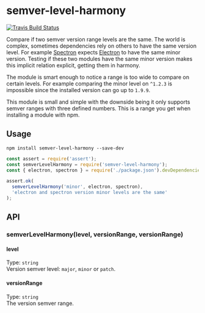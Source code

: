 # semver-level-harmony
[![Travis Build Status][travis-icon]][travis]

Compare if two semver version range levels are the same. The world is complex, sometimes dependencies rely on others to have the same version level. For example [Spectron](https://github.com/electron/spectron) expects [Electron](https://github.com/electron/electron) to have the same minor version. Testing if these two modules have the same minor version makes this implicit relation explicit, getting them in harmony.

The module is smart enough to notice a range is too wide to compare on certain levels. For example comparing the minor level on `^1.2.3` is impossible since the installed version can go up to `1.9.9`.

This module is small and simple with the downside being it only supports semver ranges with three defined numbers. This is a range you get when installing a module with npm.

## Usage
`npm install semver-level-harmony --save-dev`

```js
const assert = require('assert');
const semverLevelHarmony = require('semver-level-harmony');
const { electron, spectron } = require('./package.json').devDependencies;

assert.ok(
  semverLevelHarmony('minor', electron, spectron),
  'electron and spectron version minor levels are the same'
);
```

## API
### semverLevelHarmony(level, versionRange, versionRange)

#### level
Type: `string`  
Version semver level: `major`, `minor` or `patch`.

#### versionRange
Type: `string`  
The version semver range.

[travis]: https://travis-ci.org/Siilwyn/semver-level-harmony
[travis-icon]: https://img.shields.io/travis/Siilwyn/semver-level-harmony/master.svg?style=flat-square
